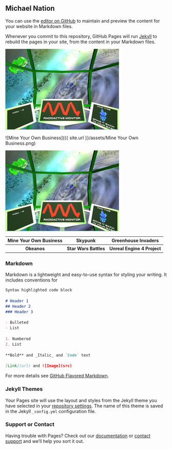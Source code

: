 ## Michael Nation

You can use the [editor on GitHub](https://github.com/michaelnation555/michaelnation555.github.io/edit/master/index.md) to maintain and preview the content for your website in Markdown files.

Whenever you commit to this repository, GitHub Pages will run [Jekyll](https://jekyllrb.com/) to rebuild the pages in your site, from the content in your Markdown files.

<img src="Mine Your Own Business.png" alt="Mine Your Own Business">




![Mine Your Own Business]({{ site.url }}/assets/Mine Your Own Business.png)

<table style="width:100%">
  <tr>
    <th>Mine Your Own Business</th>
    <img src="Mine Your Own Business.png" alt="Mine Your Own Business">
    <th>Skypunk</th>
    <th>Greenhouse Invaders</th>
  </tr>
  <tr>
    <th>Okeanos</th>
    <th>Star Wars Battles</th>
    <th>Unreal Engine 4 Project</th
  </tr>
</table>
  
  
  
  

### Markdown

Markdown is a lightweight and easy-to-use syntax for styling your writing. It includes conventions for

```markdown
Syntax highlighted code block

# Header 1
## Header 2
### Header 3

- Bulleted
- List

1. Numbered
2. List

**Bold** and _Italic_ and `Code` text

[Link](url) and ![Image](src)
```

For more details see [GitHub Flavored Markdown](https://guides.github.com/features/mastering-markdown/).

### Jekyll Themes

Your Pages site will use the layout and styles from the Jekyll theme you have selected in your [repository settings](https://github.com/michaelnation555/michaelnation555.github.io/settings). The name of this theme is saved in the Jekyll `_config.yml` configuration file.

### Support or Contact

Having trouble with Pages? Check out our [documentation](https://help.github.com/categories/github-pages-basics/) or [contact support](https://github.com/contact) and we’ll help you sort it out.
